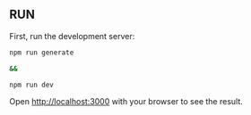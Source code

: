## RUN 

First, run the development server:

```bash
npm run generate 

&& 

npm run dev

```

Open [http://localhost:3000](http://localhost:3000) with your browser to see the result.

